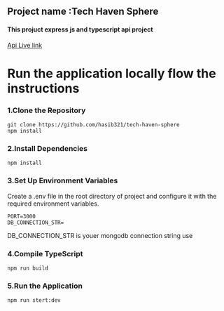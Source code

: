 ## Project name :Tech Haven Sphere
#### This projuct express js and typescript api project
[Api Live link](https://tech-haven-sphere.vercel.app/)
# Run the application locally flow the instructions
### 1.Clone the Repository
```
git clone https://github.com/hasib321/tech-haven-sphere
npm install
```
### 2.Install Dependencies
```
npm install
```
### 3.Set Up Environment Variables
Create a .env file in the root directory of project and configure it with the required environment variables. 
```
PORT=3000
DB_CONNECTION_STR=
```
DB_CONNECTION_STR is youer mongodb connection string use
### 4.Compile TypeScript 
```
npm run build
```
### 5.Run the Application
```
npm run stert:dev
```
